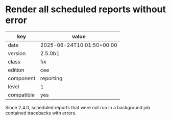 [//]: # (werk v2)
# Render all scheduled reports without error

key        | value
---------- | ---
date       | 2025-06-24T10:01:50+00:00
version    | 2.5.0b1
class      | fix
edition    | cee
component  | reporting
level      | 1
compatible | yes

Since 2.4.0, scheduled reports that were not run in a background job contained
tracebacks with errors.
